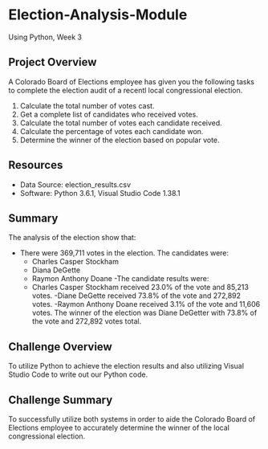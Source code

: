 # Election-Analysis-Module
Using Python, Week 3

## Project Overview
A Colorado Board of Elections employee has given you the following tasks to complete the election audit of a recentl local congressional election.

1. Calculate the total number of votes cast.
2. Get a complete list of candidates who received votes.
3. Calculate the total number of votes each candidate received.
4. Calculate the percentage of votes each candidate won.
5. Determine the winner of the election based on popular vote.

## Resources
- Data Source: election_results.csv
- Software: Python 3.6.1, Visual Studio Code 1.38.1

## Summary
The analysis of the election show that:
- There were 369,711 votes in the election.
The candidates were:
  - Charles Casper Stockham
  - Diana DeGette
  - Raymon Anthony Doane
-The candidate results were:
  - Charles Casper Stockham received 23.0% of the vote and 85,213 votes.
  -Diane DeGette received 73.8% of the vote and 272,892 votes.
  -Raymon Anthony Doane received 3.1% of the vote and 11,606 votes.
The winner of the election was Diane DeGetter with 73.8% of the vote and 272,892 votes total.

## Challenge Overview
To utilize Python to achieve the election results and also utilizing Visual Studio Code to write out our Python code.

## Challenge Summary
To successfully utilize both systems in order to aide the Colorado Board of Elections employee to accurately determine the winner of the local congressional election.
